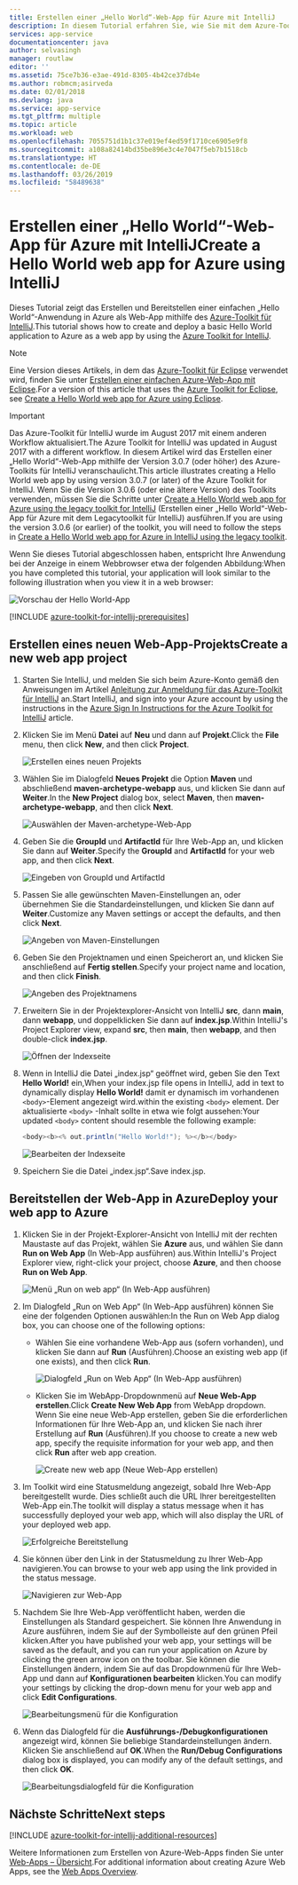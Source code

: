 ```yaml
---
title: Erstellen einer „Hello World“-Web-App für Azure mit IntelliJ
description: In diesem Tutorial erfahren Sie, wie Sie mit dem Azure-Toolkit für IntelliJ eine „Hello World“-Web-App für Azure erstellen.
services: app-service
documentationcenter: java
author: selvasingh
manager: routlaw
editor: ''
ms.assetid: 75ce7b36-e3ae-491d-8305-4b42ce37db4e
ms.author: robmcm;asirveda
ms.date: 02/01/2018
ms.devlang: java
ms.service: app-service
ms.tgt_pltfrm: multiple
ms.topic: article
ms.workload: web
ms.openlocfilehash: 7055751d1b1c37e019ef4ed59f1710ce6905e9f8
ms.sourcegitcommit: a108a82414bd35be896e3c4e7047f5eb7b1518cb
ms.translationtype: HT
ms.contentlocale: de-DE
ms.lasthandoff: 03/26/2019
ms.locfileid: "58489638"
---
```

# <a name="create-a-hello-world-web-app-for-azure-using-intellij"></a><span data-ttu-id="90c21-103">Erstellen einer „Hello World“-Web-App für Azure mit IntelliJ</span><span class="sxs-lookup"><span data-stu-id="90c21-103">Create a Hello World web app for Azure using IntelliJ</span></span>

<span data-ttu-id="90c21-104">Dieses Tutorial zeigt das Erstellen und Bereitstellen einer einfachen „Hello World“-Anwendung in Azure als Web-App mithilfe des [Azure-Toolkit für IntelliJ].</span><span class="sxs-lookup"><span data-stu-id="90c21-104">This tutorial shows how to create and deploy a basic Hello World application to Azure as a web app by using the [Azure Toolkit for IntelliJ].</span></span>

> [!NOTE]
>
> <span data-ttu-id="90c21-105">Eine Version dieses Artikels, in dem das [Azure-Toolkit für Eclipse] verwendet wird, finden Sie unter [Erstellen einer einfachen Azure-Web-App mit Eclipse][eclipse-hello-world].</span><span class="sxs-lookup"><span data-stu-id="90c21-105">For a version of this article that uses the [Azure Toolkit for Eclipse], see [Create a Hello World web app for Azure using Eclipse][eclipse-hello-world].</span></span>
>

> [!IMPORTANT]
> 
> <span data-ttu-id="90c21-106">Das Azure-Toolkit für IntelliJ wurde im August 2017 mit einem anderen Workflow aktualisiert.</span><span class="sxs-lookup"><span data-stu-id="90c21-106">The Azure Toolkit for IntelliJ was updated in August 2017 with a different workflow.</span></span> <span data-ttu-id="90c21-107">In diesem Artikel wird das Erstellen einer „Hello World“-Web-App mithilfe der Version 3.0.7 (oder höher) des Azure-Toolkits für IntelliJ veranschaulicht.</span><span class="sxs-lookup"><span data-stu-id="90c21-107">This article illustrates creating a Hello World web app by using version 3.0.7 (or later) of the Azure Toolkit for IntelliJ.</span></span> <span data-ttu-id="90c21-108">Wenn Sie die Version 3.0.6 (oder eine ältere Version) des Toolkits verwenden, müssen Sie die Schritte unter [Create a Hello World web app for Azure using the legacy toolkit for IntelliJ][Legacy Version] (Erstellen einer „Hello World“-Web-App für Azure mit dem Legacytoolkit für IntelliJ) ausführen.</span><span class="sxs-lookup"><span data-stu-id="90c21-108">If you are using the version 3.0.6 (or earlier) of the toolkit, you will need to follow the steps in [Create a Hello World web app for Azure in IntelliJ using the legacy toolkit][Legacy Version].</span></span>
> 

<span data-ttu-id="90c21-109">Wenn Sie dieses Tutorial abgeschlossen haben, entspricht Ihre Anwendung bei der Anzeige in einem Webbrowser etwa der folgenden Abbildung:</span><span class="sxs-lookup"><span data-stu-id="90c21-109">When you have completed this tutorial, your application will look similar to the following illustration when you view it in a web browser:</span></span>

![Vorschau der Hello World-App][browse-web-app]

[!INCLUDE [azure-toolkit-for-intellij-prerequisites](../includes/azure-toolkit-for-intellij-prerequisites.md)]

## <a name="create-a-new-web-app-project"></a><span data-ttu-id="90c21-111">Erstellen eines neuen Web-App-Projekts</span><span class="sxs-lookup"><span data-stu-id="90c21-111">Create a new web app project</span></span>

1. <span data-ttu-id="90c21-112">Starten Sie IntelliJ, und melden Sie sich beim Azure-Konto gemäß den Anweisungen im Artikel [Anleitung zur Anmeldung für das Azure-Toolkit für IntelliJ][intelliJ-sign-in-instructions] an.</span><span class="sxs-lookup"><span data-stu-id="90c21-112">Start IntelliJ, and sign into your Azure account by using the instructions in the [Azure Sign In Instructions for the Azure Toolkit for IntelliJ][intelliJ-sign-in-instructions] article.</span></span>

1. <span data-ttu-id="90c21-113">Klicken Sie im Menü **Datei** auf **Neu** und dann auf **Projekt**.</span><span class="sxs-lookup"><span data-stu-id="90c21-113">Click the **File** menu, then click **New**, and then click **Project**.</span></span>
   
   ![Erstellen eines neuen Projekts][file-new-project]

1. <span data-ttu-id="90c21-115">Wählen Sie im Dialogfeld **Neues Projekt** die Option **Maven** und abschließend **maven-archetype-webapp** aus, und klicken Sie dann auf **Weiter**.</span><span class="sxs-lookup"><span data-stu-id="90c21-115">In the **New Project** dialog box, select **Maven**, then **maven-archetype-webapp**, and then click **Next**.</span></span>
   
   ![Auswählen der Maven-archetype-Web-App][maven-archetype-webapp]
   
1. <span data-ttu-id="90c21-117">Geben Sie die **GroupId** und **ArtifactId** für Ihre Web-App an, und klicken Sie dann auf **Weiter**.</span><span class="sxs-lookup"><span data-stu-id="90c21-117">Specify the **GroupId** and **ArtifactId** for your web app, and then click **Next**.</span></span>
   
   ![Eingeben von GroupId und ArtifactId][groupid-and-artifactid]

1. <span data-ttu-id="90c21-119">Passen Sie alle gewünschten Maven-Einstellungen an, oder übernehmen Sie die Standardeinstellungen, und klicken Sie dann auf **Weiter**.</span><span class="sxs-lookup"><span data-stu-id="90c21-119">Customize any Maven settings or accept the defaults, and then click **Next**.</span></span>
   
   ![Angeben von Maven-Einstellungen][maven-options]

1. <span data-ttu-id="90c21-121">Geben Sie den Projektnamen und einen Speicherort an, und klicken Sie anschließend auf **Fertig stellen**.</span><span class="sxs-lookup"><span data-stu-id="90c21-121">Specify your project name and location, and then click **Finish**.</span></span>
   
   ![Angeben des Projektnamens][project-name]

1. <span data-ttu-id="90c21-123">Erweitern Sie in der Projektexplorer-Ansicht von IntelliJ **src**, dann **main**, dann **webapp**, und doppelklicken Sie dann auf **index.jsp**.</span><span class="sxs-lookup"><span data-stu-id="90c21-123">Within IntelliJ's Project Explorer view, expand **src**, then **main**, then **webapp**, and then double-click **index.jsp**.</span></span>
   
   ![Öffnen der Indexseite][open-index-page]

1. <span data-ttu-id="90c21-125">Wenn in IntelliJ die Datei „index.jsp“ geöffnet wird, geben Sie den Text **Hello World!** ein,</span><span class="sxs-lookup"><span data-stu-id="90c21-125">When your index.jsp file opens in IntelliJ, add in text to dynamically display **Hello World!**</span></span> <span data-ttu-id="90c21-126">damit er dynamisch im vorhandenen `<body>`-Element angezeigt wird.</span><span class="sxs-lookup"><span data-stu-id="90c21-126">within the existing `<body>` element.</span></span> <span data-ttu-id="90c21-127">Der aktualisierte `<body>` -Inhalt sollte in etwa wie folgt aussehen:</span><span class="sxs-lookup"><span data-stu-id="90c21-127">Your updated `<body>` content should resemble the following example:</span></span>
   
   ```java
   <body><b><% out.println("Hello World!"); %></b></body>
   ``` 

   ![Bearbeiten der Indexseite][edit-index-page]

1. <span data-ttu-id="90c21-129">Speichern Sie die Datei „index.jsp“.</span><span class="sxs-lookup"><span data-stu-id="90c21-129">Save index.jsp.</span></span>

## <a name="deploy-your-web-app-to-azure"></a><span data-ttu-id="90c21-130">Bereitstellen der Web-App in Azure</span><span class="sxs-lookup"><span data-stu-id="90c21-130">Deploy your web app to Azure</span></span>

1. <span data-ttu-id="90c21-131">Klicken Sie in der Projekt-Explorer-Ansicht von IntelliJ mit der rechten Maustaste auf das Projekt, wählen Sie **Azure** aus, und wählen Sie dann **Run on Web App** (In Web-App ausführen) aus.</span><span class="sxs-lookup"><span data-stu-id="90c21-131">Within IntelliJ's Project Explorer view, right-click your project, choose **Azure**, and then choose **Run on Web App**.</span></span>
   
   ![Menü „Run on web app“ (In Web-App ausführen)][run-on-web-app-menu]

1. <span data-ttu-id="90c21-133">Im Dialogfeld „Run on Web App“ (In Web-App ausführen) können Sie eine der folgenden Optionen auswählen:</span><span class="sxs-lookup"><span data-stu-id="90c21-133">In the Run on Web App dialog box, you can choose one of the following options:</span></span>

   * <span data-ttu-id="90c21-134">Wählen Sie eine vorhandene Web-App aus (sofern vorhanden), und klicken Sie dann auf **Run** (Ausführen).</span><span class="sxs-lookup"><span data-stu-id="90c21-134">Choose an existing web app (if one exists), and then click **Run**.</span></span>

      ![Dialogfeld „Run on Web App“ (In Web-App ausführen)][run-on-web-app-dialog]

   * <span data-ttu-id="90c21-136">Klicken Sie im WebApp-Dropdownmenü auf **Neue Web-App erstellen**.</span><span class="sxs-lookup"><span data-stu-id="90c21-136">Click **Create New Web App** from WebApp dropdown.</span></span> <span data-ttu-id="90c21-137">Wenn Sie eine neue Web-App erstellen, geben Sie die erforderlichen Informationen für Ihre Web-App an, und klicken Sie nach ihrer Erstellung auf **Run** (Ausführen).</span><span class="sxs-lookup"><span data-stu-id="90c21-137">If you choose to create a new web app, specify the requisite information for your web app, and then click **Run** after web app creation.</span></span>

      ![Create new web app (Neue Web-App erstellen)][create-new-web-app-dialog]

1. <span data-ttu-id="90c21-139">Im Toolkit wird eine Statusmeldung angezeigt, sobald Ihre Web-App bereitgestellt wurde. Dies schließt auch die URL Ihrer bereitgestellten Web-App ein.</span><span class="sxs-lookup"><span data-stu-id="90c21-139">The toolkit will display a status message when it has successfully deployed your web app, which will also display the URL of your deployed web app.</span></span>

   ![Erfolgreiche Bereitstellung][successfully-deployed]

1. <span data-ttu-id="90c21-141">Sie können über den Link in der Statusmeldung zu Ihrer Web-App navigieren.</span><span class="sxs-lookup"><span data-stu-id="90c21-141">You can browse to your web app using the link provided in the status message.</span></span>

   ![Navigieren zur Web-App][browse-web-app]

1. <span data-ttu-id="90c21-143">Nachdem Sie Ihre Web-App veröffentlicht haben, werden die Einstellungen als Standard gespeichert. Sie können Ihre Anwendung in Azure ausführen, indem Sie auf der Symbolleiste auf den grünen Pfeil klicken.</span><span class="sxs-lookup"><span data-stu-id="90c21-143">After you have published your web app, your settings will be saved as the default, and you can run your application on Azure by clicking the green arrow icon on the toolbar.</span></span> <span data-ttu-id="90c21-144">Sie können die Einstellungen ändern, indem Sie auf das Dropdownmenü für Ihre Web-App und dann auf **Konfigurationen bearbeiten** klicken.</span><span class="sxs-lookup"><span data-stu-id="90c21-144">You can modify your settings by clicking the drop-down menu for your web app and click **Edit Configurations**.</span></span>

   ![Bearbeitungsmenü für die Konfiguration][edit-configuration-menu]

1. <span data-ttu-id="90c21-146">Wenn das Dialogfeld für die **Ausführungs-/Debugkonfigurationen** angezeigt wird, können Sie beliebige Standardeinstellungen ändern. Klicken Sie anschließend auf **OK**.</span><span class="sxs-lookup"><span data-stu-id="90c21-146">When the **Run/Debug Configurations** dialog box is displayed, you can modify any of the default settings, and then click **OK**.</span></span>

   ![Bearbeitungsdialogfeld für die Konfiguration][edit-configuration-dialog]

## <a name="next-steps"></a><span data-ttu-id="90c21-148">Nächste Schritte</span><span class="sxs-lookup"><span data-stu-id="90c21-148">Next steps</span></span>

[!INCLUDE [azure-toolkit-for-intellij-additional-resources](../includes/azure-toolkit-for-intellij-additional-resources.md)]

<span data-ttu-id="90c21-149">Weitere Informationen zum Erstellen von Azure-Web-Apps finden Sie unter [Web-Apps – Übersicht].</span><span class="sxs-lookup"><span data-stu-id="90c21-149">For additional information about creating Azure Web Apps, see the [Web Apps Overview].</span></span>

<!-- URL List -->

[Azure-Toolkit für IntelliJ]: azure-toolkit-for-intellij.md
[Azure Toolkit for IntelliJ]: azure-toolkit-for-intellij.md
[Azure-Toolkit für Eclipse]: ../eclipse/azure-toolkit-for-eclipse.md
[Azure Toolkit for Eclipse]: ../eclipse/azure-toolkit-for-eclipse.md
[eclipse-hello-world]: ../eclipse/azure-toolkit-for-eclipse-create-hello-world-web-app.md
[Web-Apps – Übersicht]: /azure/app-service/app-service-web-overview
[Web Apps Overview]: /azure/app-service/app-service-web-overview
[Apache Tomcat]: http://tomcat.apache.org/
[Jetty]: http://www.eclipse.org/jetty/
[Legacy Version]: azure-toolkit-for-intellij-create-hello-world-web-app-legacy-version.md
[intelliJ-sign-in-instructions]: azure-toolkit-for-intellij-sign-in-instructions.md

<!-- IMG List -->

[file-new-project]: ./media/azure-toolkit-for-intellij-create-hello-world-web-app/file-new-project.png
[maven-archetype-webapp]: ./media/azure-toolkit-for-intellij-create-hello-world-web-app/maven-archetype-webapp.png
[groupid-and-artifactid]: ./media/azure-toolkit-for-intellij-create-hello-world-web-app/groupid-and-artifactid.png
[maven-options]: ./media/azure-toolkit-for-intellij-create-hello-world-web-app/maven-options.png
[project-name]: ./media/azure-toolkit-for-intellij-create-hello-world-web-app/project-name.png
[open-index-page]: ./media/azure-toolkit-for-intellij-create-hello-world-web-app/open-index-page.png
[edit-index-page]: ./media/azure-toolkit-for-intellij-create-hello-world-web-app/edit-index-page.png
[run-on-web-app-menu]: ./media/azure-toolkit-for-intellij-create-hello-world-web-app/run-on-web-app-menu.png
[run-on-web-app-dialog]: ./media/azure-toolkit-for-intellij-create-hello-world-web-app/run-on-web-app-dialog.png
[create-new-web-app-dialog]: ./media/azure-toolkit-for-intellij-create-hello-world-web-app/create-new-web-app-dialog.png
[successfully-deployed]: ./media/azure-toolkit-for-intellij-create-hello-world-web-app/successfully-deployed.png
[browse-web-app]: ./media/azure-toolkit-for-intellij-create-hello-world-web-app/browse-web-app.png
[edit-configuration-menu]: ./media/azure-toolkit-for-intellij-create-hello-world-web-app/edit-configuration-menu.png
[edit-configuration-dialog]: ./media/azure-toolkit-for-intellij-create-hello-world-web-app/edit-configuration-dialog.png
